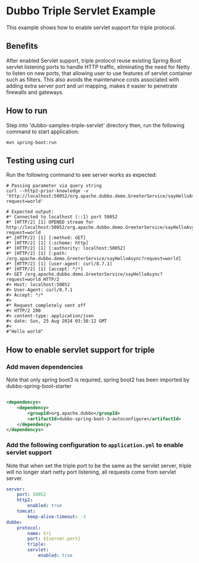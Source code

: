 # Dubbo Triple Servlet Example

This example shows how to enable servlet support for triple protocol.

## Benefits

After enabled Servlet support, triple protocol reuse existing Spring Boot servlet listening ports to handle HTTP traffic, eliminating the need for Netty to listen on new ports,
that allowing user to use features of servlet container such as filters. This also avoids the maintenance costs associated with adding extra server port and uri mapping, makes it easier to penetrate firewalls and gateways.

## How to run

Step into 'dubbo-samples-triple-servlet' directory
then, run the following command to start application:

```shell
mvn spring-boot:run
```

## Testing using curl

Run the following command to see server works as expected:

```shell
# Passing parameter via query string
curl --http2-prior-knowledge -v 'http://localhost:50052/org.apache.dubbo.demo.GreeterService/sayHelloAsync?request=world'

# Expected output:
#* Connected to localhost (::1) port 50052
#* [HTTP/2] [1] OPENED stream for http://localhost:50052/org.apache.dubbo.demo.GreeterService/sayHelloAsync?request=world
#* [HTTP/2] [1] [:method: GET]
#* [HTTP/2] [1] [:scheme: http]
#* [HTTP/2] [1] [:authority: localhost:50052]
#* [HTTP/2] [1] [:path: /org.apache.dubbo.demo.GreeterService/sayHelloAsync?request=world]
#* [HTTP/2] [1] [user-agent: curl/8.7.1]
#* [HTTP/2] [1] [accept: */*]
#> GET /org.apache.dubbo.demo.GreeterService/sayHelloAsync?request=world HTTP/2
#> Host: localhost:50052
#> User-Agent: curl/8.7.1
#> Accept: */*
#>
#* Request completely sent off
#< HTTP/2 200
#< content-type: application/json
#< date: Sun, 25 Aug 2024 03:38:12 GMT
#<
#"Hello world"
```

## How to enable servlet support for triple

### Add maven dependencies

Note that only spring boot3 is required, spring boot2 has been imported by dubbo-spring-boot-starter

```xml

<dependencys>
    <dependency>
        <groupId>org.apache.dubbo</groupId>
        <artifactId>dubbo-spring-boot-3-autoconfigure</artifactId>
    </dependency>
</dependencys>
```

### Add the following configuration to `application.yml` to enable servlet support

Note that when set the triple port to be the same as the servlet server, triple will no longer start netty port listening, all requests come from servlet server.

```yaml
server:
    port: 50052
    http2:
        enabled: true
    tomcat:
        keep-alive-timeout: -1
dubbo:
    protocol:
        name: tri
        port: ${server.port}
        triple:
        servlet:
            enabled: true
```
